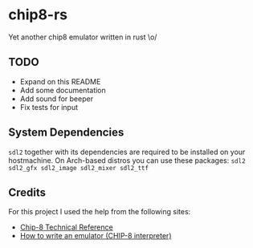 chip8-rs
========

Yet another chip8 emulator written in rust \o/

## TODO

+ Expand on this README
+ Add some documentation
+ Add sound for beeper
+ Fix tests for input

## System Dependencies

`sdl2` together with its dependencies are required to be installed on your hostmachine.
On Arch-based distros you can use these packages:
`sdl2 sdl2_gfx sdl2_image sdl2_mixer sdl2_ttf`

## Credits

For this project I used the help from the following sites:
+ [Chip-8 Technical Reference](http://devernay.free.fr/hacks/chip8/C8TECH10.HTM#3.0)
+ [How to write an emulator (CHIP-8 interpreter)](http://www.multigesture.net/articles/how-to-write-an-emulator-chip-8-interpreter/)
